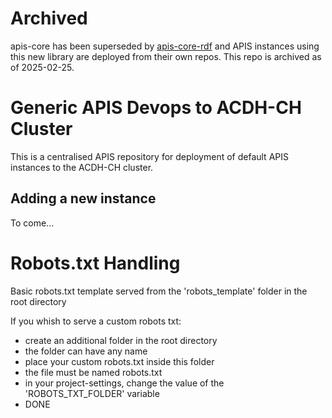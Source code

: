 # Archived
apis-core has been superseded by [apis-core-rdf](https://github.com/acdh-oeaw/apis-core-rdf) and APIS instances using this new library are deployed from their own repos. This repo is archived as of 2025-02-25.
# Generic APIS Devops to ACDH-CH Cluster
This is a centralised APIS repository for deployment of default APIS instances to the ACDH-CH cluster.

## Adding a new instance
To come...
# Robots.txt Handling

Basic robots.txt template served from the 'robots_template' folder in the root directory

If you whish to serve a custom robots txt:
- create an additional folder in the root directory
- the folder can have any name
- place your custom robots.txt inside this folder
- the file must be named robots.txt
- in your project-settings, change the value of the 'ROBOTS_TXT_FOLDER' variable 
- DONE 


